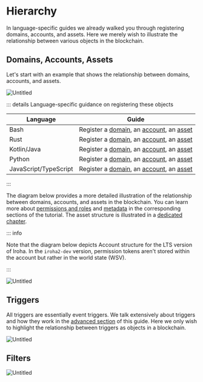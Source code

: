 # Hierarchy

In language-specific guides we already walked you through registering
domains, accounts, and assets. Here we merely wish to illustrate the
relationship between various objects in the blockchain.

## Domains, Accounts, Assets

Let's start with an example that shows the relationship between domains,
accounts, and assets.

![Untitled](/img/domains-example.png)

::: details Language-specific guidance on registering these objects

| Language              | Guide                                                                                                                                                                                      |
| --------------------- | ------------------------------------------------------------------------------------------------------------------------------------------------------------------------------------------ |
| Bash                  | Register a [domain](../bash.md#_3-registering-a-domain), an [account](../bash.md#_4-registering-an-account), an [asset](../bash.md#_5-registering-and-minting-assets)                      |
| Rust                  | Register a [domain](../rust.md#_3-registering-a-domain), an [account](../rust.md#_4-registering-an-account), an [asset](../rust.md#_5-registering-and-minting-assets)                      |
| Kotlin/Java           | Register a [domain](../kotlin-java.md#_3-registering-a-domain), an [account](../kotlin-java.md#_4-registering-an-account), an [asset](../kotlin-java.md#_5-registering-and-minting-assets) |
| Python                | Register a [domain](../python.md#_3-registering-a-domain), an [account](../python.md#_4-registering-an-account), an [asset](../python.md#_5-registering-and-minting-assets)                |
| JavaScript/TypeScript | Register a [domain](../javascript.md#_3-registering-a-domain), an [account](../javascript.md#_4-registering-an-account), an [asset](../javascript.md#_5-registering-and-minting-assets)    |

:::

The diagram below provides a more detailed illustration of the relationship
between domains, accounts, and assets in the blockchain. You can learn more
about [permissions and roles](../advanced/permissions.md) and
[metadata](metadata.md) in the corresponding sections of the tutorial. The
asset structure is illustrated in a [dedicated chapter](./assets.md).

::: info

Note that the diagram below depicts Account structure for the LTS version
of Iroha. In the `iroha2-dev` version, permission tokens aren't stored
within the account but rather in the world state (WSV).

<!-- https://github.com/hyperledger/iroha/pull/2658 -->

:::

![Untitled](/img/domain-account-asset-diagram.png)

## Triggers

All triggers are essentially event triggers. We talk extensively about
triggers and how they work in the
[advanced section](../advanced/triggers.md) of this guide. Here we only
wish to highlight the relationship between triggers as objects in a
blockchain.

![Untitled](/img/triggers.png)

## Filters

![Untitled](/img/filters.png)
